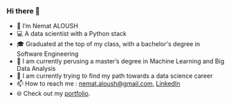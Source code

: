 ### Hi there 👋

<!--
**Nemat-Allah-Aloush/Nemat-Allah-Aloush** is a ✨ _special_ ✨ repository because its `README.md` (this file) appears on your GitHub profile.

Here are some ideas to get you started:

- 🔭 I’m currently working on ...
- 🌱 I’m currently learning ...
- 👯 I’m looking to collaborate on ...
- 🤔 I’m looking for help with ...
- 💬 Ask me about ...
- 📫 How to reach me: ...
- 😄 Pronouns: ...
- ⚡ Fun fact: ...
-->

- 👋 I’m Nemat ALOUSH
- :computer: A data scientist with a Python stack
- :mortar_board: Graduated at the top of my class, with a bachelor's degree in Software Engineering
- 🌱 I am currently perusing a master’s degree in Machine Learning and Big Data Analysis
- :briefcase: I am currently trying to find my path towards a data science career
- 📫 How to reach me : nemat.aloush@gmail.com, [LinkedIn](https://www.linkedin.com/in/nemat-aloush/)
- :globe_with_meridians: Check out my [portfolio](https://nemat-allah-aloush.github.io/). 
